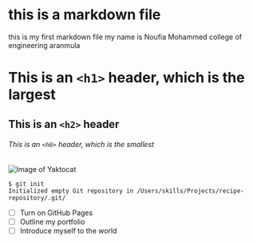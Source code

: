# <H1> this is a markdown file
this is my first markdown file
my name is Noufia Mohammed
college of engineering aranmula
# This is an `<h1>` header, which is the largest

## This is an `<h2>` header

###### This is an `<h6>` header, which is the smallest
![Image of Yaktocat](https://octodex.github.com/images/yaktocat.png)

```
$ git init
Initialized empty Git repository in /Users/skills/Projects/recipe-repository/.git/

```
- [ ] Turn on GitHub Pages
- [ ] Outline my portfolio
- [ ] Introduce myself to the world
